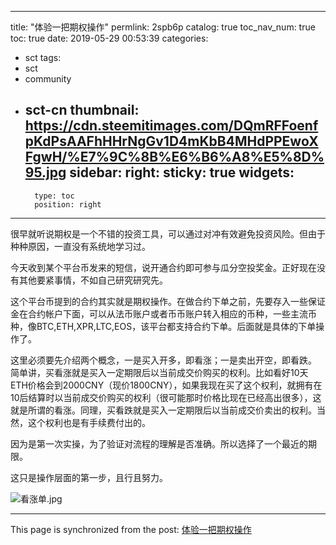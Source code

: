 
---
title: "体验一把期权操作"
permlink: 2spb6p
catalog: true
toc_nav_num: true
toc: true
date: 2019-05-29 00:53:39
categories:
- sct
tags:
- sct
- community
- sct-cn
thumbnail: https://cdn.steemitimages.com/DQmRFFoenfpKdPsAAFhHHrNgGv1D4mKbB4MHdPPEwoXFgwH/%E7%9C%8B%E6%B6%A8%E5%8D%95.jpg
sidebar:
    right:
        sticky: true
widgets:
    -
        type: toc
        position: right
---


很早就听说期权是一个不错的投资工具，可以通过对冲有效避免投资风险。但由于种种原因，一直没有系统地学习过。

今天收到某个平台币发来的短信，说开通合约即可参与瓜分空投奖金。正好现在没有其他要紧事情，不如自己研究研究先。

这个平台币提到的合约其实就是期权操作。在做合约下单之前，先要存入一些保证金在合约帐户下面，可以从法币账户或者币币账户转入相应的币种，一些主流币种，像BTC,ETH,XPR,LTC,EOS，该平台都支持合约下单。后面就是具体的下单操作了。

这里必须要先介绍两个概念，一是买入开多，即看涨；一是卖出开空，即看跌。
简单讲，买看涨就是买入一定期限后以当前成交价购买的权利。比如看好10天ETH价格会到2000CNY（现价1800CNY），如果我现在买了这个权利，就拥有在10后结算时以当前成交价购买的权利（很可能那时价格比现在已经高出很多），这就是所谓的看涨。同理，买看跌就是买入一定期限后以当前成交价卖出的权利。当然，这个权利也是有手续费付出的。

因为是第一次实操，为了验证对流程的理解是否准确。所以选择了一个最近的期限。

这只是操作层面的第一步，且行且努力。

![看涨单.jpg](https://cdn.steemitimages.com/DQmRFFoenfpKdPsAAFhHHrNgGv1D4mKbB4MHdPPEwoXFgwH/%E7%9C%8B%E6%B6%A8%E5%8D%95.jpg)

- - -

This page is synchronized from the post: [体验一把期权操作](https://steemit.com/@andrewma/2spb6p)
